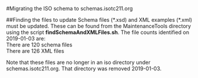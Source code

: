 #Migrating the ISO schema to schemas.isotc211.org

##Finding the files to update
Schema files (\*.xsd) and XML examples (\*.xml) must be updated. These can be found from the MaintenanceTools directory using the script **findSchemaAndXMLFiles.sh**. The file counts identified on 2019-01-03 are:  
There are 120 schema files  
There are 126 XML files  

Note that these files are no longer in an iso directory under schemas.isotc211.org. That directory was removed 2019-01-03.



